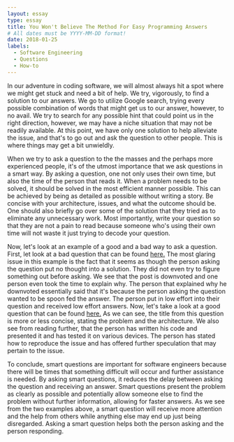 ```yaml
---
layout: essay
type: essay
title: You Won't Believe The Method For Easy Programming Answers
# All dates must be YYYY-MM-DD format!
date: 2018-01-25
labels:
  - Software Engineering
  - Questions
  - How-to
---
```


In our adventure in coding software, we will almost always hit a spot where we might get stuck and need a bit of help. We try, vigorously, to find a solution to our answers. We go to utilize Google search, trying every possible combination of words that might get us to our answer, however, to no avail. We try to search for any possible hint that could point us in the right direction, however, we may have a niche situation that may not be readily available. At this point, we have only one solution to help alleviate the issue, and that's to go out and ask the question to other people. This is where things may get a bit unwieldly. 

When we try to ask a question to the the masses and the perhaps more experienced people, it's of the utmost importance that we ask questions in a smart way. By asking a question, one not only uses their own time, but also the time of the person that reads it. When a problem needs to be solved, it should be solved in the most efficient manner possible. This can be achieved by being as detailed as possible without writing a story. Be concise with your architecture, issues, and what the outcome should be. One should also briefly go over some of the solution that they tried as to eliminate any unnecessary work. Most importantly, write your question so that they are not a pain to read because someone who's using their own time will not waste it just trying to decode your question.

Now, let's look at an example of a good and a bad way to ask a question. First, let look at a bad question that can be found <a href="https://stackoverflow.com/questions/48453553/how-to-reach-each-pc-in-an-organisation-unit-in-java">here.</a> The most glaring issue in this example is the fact that it seems as though the person asking the question put no thought into a solution. They did not even try to figure something out before asking. We see that the post is downvoted and one person even took the time to explain why. The person that explained why he downvoted essentially said that it's because the person asking the question wanted to be spoon fed the answer. The person put in low effort into their question and received low effort answers. Now, let's take a look at a good question that can be found <a href="https://stackoverflow.com/questions/48453852/same-while-loop-code-giving-different-results-on-different-android-devices-sc">here.</a> As we can see, the title from this question is more or less concise, stating the problem and the architecture. We also see from reading further, that the person has written his code and presented it and has tested it on various devices. The person has stated how to reproduce the issue and has offered further speculation that may pertain to the issue.

To conclude, smart questions are important for software engineers because there will be times that something difficult will occur and further assistance is needed. By asking smart questions, it reduces the delay between asking the question and receiving an answer. Smart questions present the problem as clearly as possible and potentially allow someone else to find the problem without further information, allowing for faster answers. As we see from the two examples above, a smart question will receive more attention and the help from others while anything else may end up just being disregarded. Asking a smart question helps both the person asking and the person responding.
